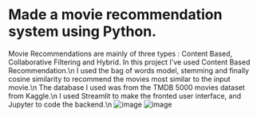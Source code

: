 # Made a movie recommendation system using Python.
Movie Recommendations are mainly of three types : Content Based, Collaborative Filtering and Hybrid. In this project I've used Content Based Recommendation.\n 
I used the bag of words model, stemming and finally cosine similarity to recommend the movies most similar to the input movie.\n
The database I used was from the TMDB 5000 movies dataset from Kaggle.\n
I used Streamlit to make the fronted user interface, and Jupyter to code the backend.\n
![image](https://github.com/user-attachments/assets/dc398fe6-614a-4d5a-b128-a94ace698cbc)
![image](https://github.com/user-attachments/assets/a24a87d0-4445-4a05-b123-3edeac986912)
